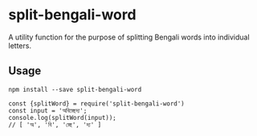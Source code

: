 # split-bengali-word

A utility function for the purpose of splitting Bengali words into individual letters.

## Usage

```
npm install --save split-bengali-word

```

```
const {splitWord} = require('split-bengali-word')
const input = 'অবিচ্ছেদ্য';
console.log(splitWord(input));
// [ 'অ', 'বি', 'চ্ছে', 'দ্য' ]
```

